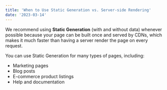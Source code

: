 ```yaml
---
title: 'When to Use Static Generation vs. Server-side Rendering'
date: '2023-03-14'
---
```


We recommend using **Static Generation** (with and without data)
whenever possible because your page can be built once and served by
CDNs, which makes it much faster than having a server render the page
on every request.

You can use Static Generation for many types of pages, including:

- Marketing pages
- Blog posts
- E-commerce product listings
- Help and documentation

